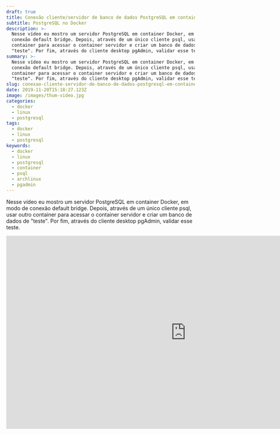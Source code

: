 ```yaml
---
draft: true
title: Conexão cliente/servidor de banco de dados PostgreSQL em container Docker
subtitle: PostgreSQL no Docker
description: >-
  Nesse vídeo eu mostro um servidor PostgreSQL em container Docker, em modo de
  conexão default bridge. Depois, através de um único cliente psql, usar outro
  container para acessar o container servidor e criar um banco de dados de
  "teste". Por fim, através do cliente desktop pgAdmin, validar esse teste.
summary: >-
  Nesse vídeo eu mostro um servidor PostgreSQL em container Docker, em modo de
  conexão default bridge. Depois, através de um único cliente psql, usar outro
  container para acessar o container servidor e criar um banco de dados de
  "teste". Por fim, através do cliente desktop pgAdmin, validar esse teste.
slug: conexao-cliente-servidor-de-banco-de-dados-postgresql-em-container-docker
date: 2019-11-20T15:18:27.123Z
image: /images/thum-video.jpg
categories:
  - docker
  - linux
  - postgresql
tags:
  - docker
  - linux
  - postgresql
keywords:
  - docker
  - linux
  - postgresql
  - container
  - psql
  - archlinux
  - pgadmin
---
```

Nesse vídeo eu mostro um servidor PostgreSQL em container Docker, em modo de conexão default bridge. Depois, através de um único cliente psql, usar outro container para acessar o container servidor e criar um banco de dados de "teste". Por fim, através do cliente desktop pgAdmin, validar esse teste.



<center><iframe width="960" height="515" src="https://www.youtube.com/embed/uJG7wLotfq8" frameborder="0" allow="accelerometer; autoplay; encrypted-media; gyroscope; picture-in-picture" allowfullscreen></iframe></center>
